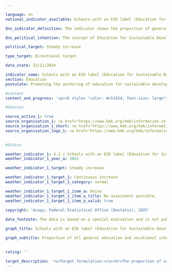 ```yaml
---

language: en        
national_indicator_available: Schools with an ESD label (Education for Sustainable Development)        

dns_indicator_definition: The indicator shows the proportion of general education and vocational schools (in %) that have at least one certification in the area of Education for Sustainable Development (from a set of ESD labels defined by the Länder Ministries of Education and Cultural Affairs). The ESD labels are intended to characterise a school's special commitment to anchoring Education for Sustainable Development (ESD) in lessons and school development.        

dns_political_intention: The concept of Education for Sustainable Development (ESD) aims to enable pupils to actively shape an ecologically compatible, economically efficient and socially just environment, taking into account global aspects, basic democratic principles and cultural diversity.        

political_target: Steady increase        

type_target: Directional target        

data_state: 22/11/2024        

indicator_name: Schools with an ESD label (Education for Sustainable Development)        
section: Education        
postulate: Promoting the anchoring of education for sustainable development in the education system        

#content         
content_and_progress: '<p><b style= "color: #c5192d; font-size: large">4.1.c Schools with an ESD label (Education for Sustainable Development)</b><br><br>Schools that incorporate sustainable principles into their teaching and school development can certify their commitment through various ESD (Education for Sustainable Development) labels. The indicator <i>Schools with a ESD Label</i>, introduced by the Federal Ministry of Education and Research (BMBF) and the Standing Conference of the Ministers of Education and Cultural Affairs of the Länder (KMK), records the proportion of schools awarded specific ESD labels. The first survey of this indicator was conducted between July and November 2024. It considered 27&nbsp;different ESD labels, seven of which are awarded nationwide and 20&nbsp;only in individual Länder. The labels were selected based on established criteria intended to reflect the integration of ESD into school and teaching development.<br><br>The results of the survey for the 2023/2024&nbsp;school year show that 3,556&nbsp;out of a total of 29,988&nbsp;public and private general and vocational schools in Germany hold a ESD label, corresponding to approximately 11.9% of all schools. Schools with multiple ESD certifications are only counted once as ESD-certified schools. The next survey is planned for the 2025/2026&nbsp;school year.<br><br>The criteria for inclusion and the pre-selection of ESD labels were developed by a working group comprising representatives from the federal government, the Länder, and academia. To be recognised as a ESD label, each label must meet specific requirements designed to ensure that ESD is embedded in teaching beyond basic curriculum requirements and is considered part of a holistic whole-school approach to development. Nationwide recognised ESD labels include, among others: the Club of Rome Schools label, Fairtrade Schools, Naturpark-Schule (Nature Park School), Schools for Earth, Umweltschule in Europa&nbsp;–&nbsp;Internationale Nachhaltigkeitsschule (Eco-Schools in Europe&nbsp;–&nbsp;International Sustainability School), UNESCO Associated Schools, and the <i>Verbraucherschule (Gold)</i> (Consumer School &#8209; Gold) label. Changes to the recognised labels, both in terms of their content requirements and the number of labels considered overall, will, despite the set selection criteria, affect the indicator’s informative value over time.<br><br>The qualitative significance of the indicator is limited due to the heterogeneous structure of the label system, as the various labels have different award criteria and therefore do not guarantee a uniform level of ESD integration. Furthermore, the indicator does not provide direct information about the success of Education for Sustainable Development or the actual knowledge imparted. Therefore, the number of certified schools alone cannot be used to infer the quality of ESD implementation. Likewise, this indicator does not allow any conclusions to be drawn about the proportion of pupils attending ESD-certified schools.<br><br>The politically set goal of increasing the share of schools with a ESD label (Education for Sustainable Development) cannot currently be assessed, as no longitudinal data are yet available.</p>'                

#Sources        

source_active_1: true
source_organisation_1: <a href="https://www.kmk.org/kmk/information-in-english.html" target="_blank" onclick="return confirm_alert('the Ministries of Education and Cultural Affairs of the federal states in cooperation with the Hessian State Statistical Office', 'En')">Ministries of Education and Cultural Affairs of the federal states in cooperation with the Hessian State Statistical Office</a>
source_organisation_1_short: <a href="https://www.kmk.org/kmk/information-in-english.html" target="_blank" onclick="return confirm_alert('the Ministries of Education and Cultural Affairs of the federal states in cooperation with the Hessian State Statistical Office', 'En')">Ministries of Education and Cultural Affairs of the federal states in cooperation with the Hessian State Statistical Office</a>
source_organisation_logo_1: <a href="https://www.kmk.org/kmk/information-in-english.html" target="_blank" onclick="return confirm_alert('the Ministries of Education and Cultural Affairs of the federal states in cooperation with the Hessian State Statistical Office', 'En')"><img src="https://dns-indikatoren.de/public/OrgImgEn/kmk.png" alt="Ministries of Education and Cultural Affairs of the federal states in cooperation with the Hessian State Statistical Office" title=" Click here to visit the homepage of the organizationMinistries of Education and Cultural Affairs of the federal states in cooperation with the Hessian State Statistical Office" style="height:60px; width:148px; border:transparent"/></a>
        

#Status        

weather_indicator_1: 4.1.c Schools with an ESD label (Education for Sustainable Development)
weather_indicator_1_year_a: 2023

weather_indicator_1_target: Steady increase

weather_indicator_1_target_1: Continuous increase
weather_indicator_1_target_1_category: normal

weather_indicator_1_target_1_item_a: Keine
weather_indicator_1_target_1_item_a_title: No assessment possible.
weather_indicator_1_target_1_item_a_valid: true        
        
copyright: '&copy; Federal Statistical Office (Destatis), 2025'        

data_footnote: The data is based on a special evaluation and is not publicly available.        

graph_title: Schools with an ESD label (Education for Sustainable Development)        

graph_subtitle: Proportion of all general education and vocational schools        

                        
rating: ''        

target_description: '<u>Target formulation:</u><br>The proportion of schools with the ESD label (Education for Sustainable Development) should be increased.<br><br><u>Assessment:</u><br>An assessment of indicator 4.1.c is not possible. Too few data points.'        
---
```


